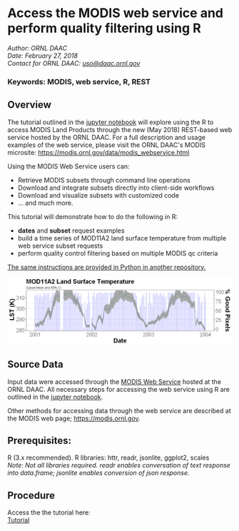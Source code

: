 # Access the MODIS web service and perform quality filtering using R

*Author: ORNL DAAC*  
*Date: February 27, 2018*  
*Contact for ORNL DAAC: uso@daac.ornl.gov*  

### Keywords: MODIS, web service, R, REST

## Overview

The tutorial outlined in the [jupyter notebook](modis_restservice_qc_filter_R.ipynb) will explore using the R to access MODIS Land Products through the new (May 2018) REST-based web service hosted by the ORNL DAAC. For a full description and usage examples of the web service, please visit the ORNL DAAC's MODIS microsite: https://modis.ornl.gov/data/modis_webservice.html

Using the MODIS Web Service users can:

* Retrieve MODIS subsets through command line operations
* Download and integrate subsets directly into client-side workflows
* Download and visualize subsets with customized code 
* ... and much more.

This tutorial will demonstrate how to do the following in R:

* **dates** and **subset** request examples
* build a time series of MOD11A2 land surface temperature from multiple web service subset requests
* perform quality control filtering based on multiple MODIS qc criteria

[The same instructions are provided in Python in another repository.](https://github.com/ornldaac/modis_restservice_qc_filter_Python)

![Daytime LST for North Table Mountain Ecological Preserve 2001-2003](lst_timeseries_example.png)

## Source Data

Input data were accessed through the [MODIS Web Service](https://modis.ornl.gov/data/modis_webservice.html) hosted at the ORNL DAAC. All necessary steps for accessing the web service using R are outlined in the [jupyter notebook](modis_restservice_qc_filter_R.ipynb).

Other methods for accessing data through the web service are described at the MODIS web page; https://modis.ornl.gov. 

## Prerequisites: 

R (3.x recommended). R libraries: httr, readr, jsonlite, ggplot2, scales  
*Note: Not all libraries required. readr enables conversation of text response into data.frame; jsonlite enables conversion of json response.*

## Procedure

Access the the tutorial here:  
[Tutorial](modis_restservice_qc_filter_R.ipynb)
